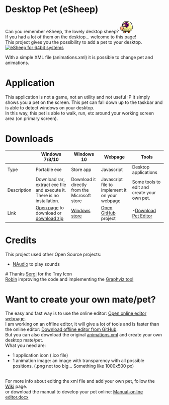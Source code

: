 # Desktop Pet (eSheep)

Can you remember eSheep, the lovely desktop sheep?
<img src='src/Images/esheep.png' /><br />
If you had a lot of them on the desktop... welcome to this page!<br />
This project gives you the possibility to add a pet to your desktop.<br />[![eSheep for 64bit systems](https://img.youtube.com/vi/xN90p16tKGE/0.jpg)](https://www.youtube.com/watch?v=xN90p16tKGE) 

With a simple XML file (animations.xml) it is possible to change pet and animations.<br />
# Application
This application is not a game, not an utility and not useful :P it simply shows you
a pet on the screen. This pet can fall down up to the taskbar and is able to detect 
windows on your desktop.<br />
In this way, this pet is able to walk, run, etc around your working screen area (on primary screen).
# Downloads

|        | Windows 7/8/10 | Windows 10 | Webpage | Tools |
|--------|----------------|------------|---------|-------|
| Type |  Portable exe | Store app | Javascript | Desktop applications |
| Description | Download rar, extract exe file and execute it. There is no installation. | Download it directly from the Microsoft store | Javascript file to implement it on your webpage | Some tools to edit and create your own pet.
| Link | <a href='https://github.com/Adrianotiger/desktopPet/releases/tag/Portable'>Open page</a> to download or <a href='https://github.com/Adrianotiger/desktopPet/releases/download/Portable/eSheep_1.2.0.rar'>download zip</a> | <a href='https://www.microsoft.com/store/apps/9MX2V0TQT6RM'>Windows store</a> | <a href='https://github.com/Adrianotiger/web-esheep'>Open GitHub</a> project | -<a href='https://github.com/Adrianotiger/desktopPet/releases/tag/editor0.2'>Download Pet Editor</a> |

# Credits
This project used other Open Source projects:
<ul>
<li><a href='https://github.com/naudio/NAudio'>NAudio</a> to play sounds
</ul>
# Thanks
<a href='https://github.com/Grunwaldt'>Sergi</a> for the Tray Icon<br>
<a href='https://github.com/rluiten'>Robin</a> improving the code and implementing the <a href='https://github.com/Adrianotiger/desktopPet/issues/6'>Graphviz tool</a>

# Want to create your own mate/pet?
The easy and fast way is to use the online editor: <a href='http://esheep.petrucci.ch/?pagina=editor'>Open online editor webpage</a>.<br>
I am working on an offline editor, it will give a lot of tools and is faster than the online editor: <a href='https://github.com/Adrianotiger/desktopPet/releases/tag/editor0.2'>Download offline editor from GitHub</a>.<br>
But you can also download the original <a href='Resources/animations.xml'>animations.xml</a> and create your own desktop mate/pet.<br />
What you need are:
<ul>
<li>1 application icon (.ico file)
<li>1 animation image: an image with transparency with all possible positions. (.png not too big... Something like 1000x500 px)
</ul><br />
For more info about editing the xml file and add your own pet, follow the <a href='../../wiki/'>Wiki</a> page.<br /> or download the manual to develop your pet online: <a href='https://github.com/Adrianotiger/desktopPet/raw/master/Manual/Manual%20-%20online%20editor.docx'>Manual-online editor.docx</a>
